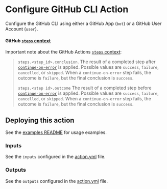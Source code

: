 # Configure GitHub CLI Action

Configure the GitHub CLI using either a GitHub App (`bot`) or a GitHub User Account (`user`).

#### GitHub [`steps` context](https://docs.github.com/en/actions/learn-github-actions/contexts#steps-context)

Important note about the GitHub Actions [`steps` context](https://docs.github.com/en/actions/learn-github-actions/contexts#steps-context):

> `steps.<step_id>.conclusion`. The result of a completed step after [`continue-on-error`](https://docs.github.com/en/actions/using-workflows/workflow-syntax-for-github-actions#jobsjob_idstepscontinue-on-error) is applied. Possible values are `success`, `failure`, `cancelled`, or `skipped`. When a `continue-on-error` step fails, the outcome is `failure`, but the final conclusion is `success`.
> 
> `steps.<step id>.outcome` The result of a completed step before [`continue-on-error`](https://docs.github.com/en/actions/using-workflows/workflow-syntax-for-github-actions#jobsjob_idstepscontinue-on-error) is applied. Possible values are `success`, `failure`, `cancelled`, or `skipped`. When a `continue-on-error` step fails, the outcome is `failure`, but the final conclusion is `success`.


## Deploying this action

See the [examples README](README-examples.md) for usage examples.

### Inputs

See the `inputs` configured in the [action.yml](action.yml) file.

### Outputs

See the `outputs` configured in the [action.yml](action.yml) file.
